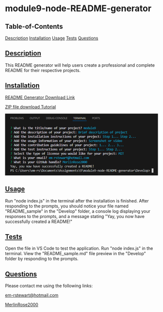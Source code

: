 # module9-node-README-generator
  
  ## Table-of-Contents

  [Description](#description)
  [Installation](#installation)
  [Usage](#usage)
  [Tests](#tests)
  [Questions](#questions)
  
  ## [Description](#table-of-contents)

  This README generator will help users create a professional and complete README for their respective projects.

  ## [Installation](#table-of-contents)

  [README Generator Download Link](https://github.com/MerlinRose2000/module9-node-README-generator)

  [ZIP file download Tutorial]()

  ![README_sample](Develop/utils/images/README_sample.png)

  ## [Usage](#table-of-contents)

  Run "node index.js" in the terminal after the installation is finished. After responding to the prompts, you should notice your file named "README_sample" in the "Develop" folder, a console log displaying your responses to the prompts, and a message stating "Yay, you now have successfully created a README!"

  ## [Tests](#table-of-contents)

  Open the file in VS Code to test the application. Run "node index.js" in the terminal. View the "README_sample.md" file preview in the "Develop" folder by responding to the prompts.

  ## [Questions](#table-of-contents)

  Please contact me using the following links:

  [em-rstewart@hotmail.com](mailto:em-rstewart@hotmail.com)

  [MerlinRose2000](https://github.com/MerlinRose2000)
